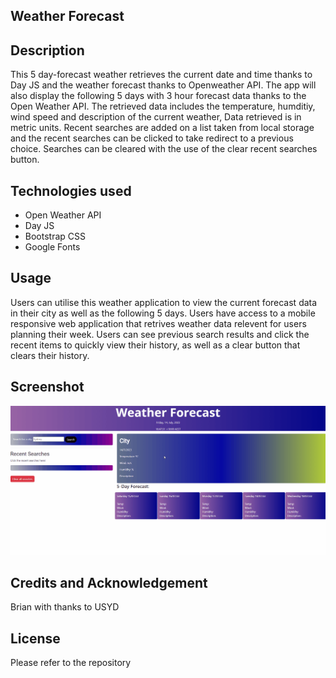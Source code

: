 ## Weather Forecast 

## Description
This 5 day-forecast weather retrieves the current date and time thanks to Day JS and the weather forecast thanks to Openweather API. 
The app will also display the following 5 days with 3 hour forecast data thanks to the Open Weather API. The retrieved data includes 
the temperature, humditiy, wind speed and description of the current weather, Data retrieved is in metric units. Recent searches are added on a list taken from local storage 
and the recent searches can be clicked to take redirect to a previous choice. Searches can be cleared with the use of the clear recent searches button. 

## Technologies used
* Open Weather API
* Day JS
* Bootstrap CSS
* Google Fonts 

## Usage
Users can utilise this weather application to view the current forecast data in their city as well as the following 5 days. Users have access to a mobile 
responsive web application that retrives weather data relevent for users planning their week. Users can see previous search results and click the recent items to 
quickly view their history, as well as a clear button that clears their history. 


## Screenshot
![Weather_GIF](./assets/Weather%20Forecast.gif)

## Credits and Acknowledgement
Brian with thanks to USYD

## License
Please refer to the repository 

